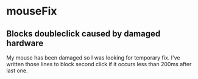 # mouseFix
## Blocks doubleclick caused by damaged hardware

My mouse has been damaged so I was looking for temporary fix.
I've written those lines to block second click if it occurs less than 200ms after last one.
